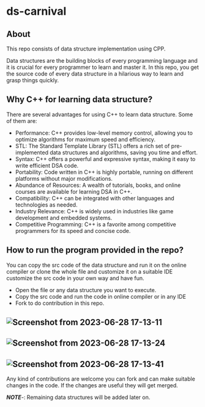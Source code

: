 # ds-carnival

## About

This repo consists of data structure implementation using CPP.

Data structures are the building blocks of every programming language and it is crucial for every programmer to learn and master it.
In this repo, you get the source code of every data structure in a hilarious way to learn and grasp things quickly.

## Why C++ for learning data structure?

There are several advantages for using C++ to learn data structure. Some of them are:

- Performance: C++ provides low-level memory control, allowing you to optimize algorithms for maximum speed and efficiency.
- STL: The Standard Template Library (STL) offers a rich set of pre-implemented data structures and algorithms, saving you time and effort.
- Syntax: C++ offers a powerful and expressive syntax, making it easy to write efficient DSA code.
- Portability: Code written in C++ is highly portable, running on different platforms without major modifications.
- Abundance of Resources: A wealth of tutorials, books, and online courses are available for learning DSA in C++.
- Compatibility: C++ can be integrated with other languages and technologies as needed.
- Industry Relevance: C++ is widely used in industries like game development and embedded systems.
- Competitive Programming: C++ is a favorite among competitive programmers for its speed and concise code.

## How to run the program provided in the repo?

You can copy the src code of the data structure and run it on the online compiler or  clone the whole file and customize it on a suitable IDE
customize the src code in your own way and have fun.

- Open the file or any data structure you want to execute.
- Copy the src code and run the code in online compiler or in any IDE
- Fork to do contribution in this repo.

![Screenshot from 2023-06-28 17-13-11](https://github.com/masterujjval/ds-carnival/assets/64778409/0b08c077-1ca8-4a48-abad-9fa6aa51d5c0)
---
![Screenshot from 2023-06-28 17-13-24](https://github.com/masterujjval/ds-carnival/assets/64778409/ec1ee225-3156-4972-a9ac-75344dd9f7d6)
---
![Screenshot from 2023-06-28 17-13-41](https://github.com/masterujjval/ds-carnival/assets/64778409/a126291d-f11d-4bf1-a7b6-f26978644e4c)
---
Any kind of contributions are welcome you can fork and can make suitable changes in the code.
If the changes are useful they will get merged.

***NOTE***-: Remaining data structures will be added later on.

